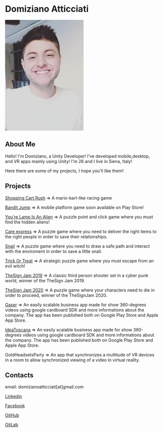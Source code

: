 # Domiziano Atticciati

![](./Images/curriculum_pic.jpg)

## About Me


Hello! I'm Domiziano, a Unity Developer! I've developed mobile,desktop, and VR apps mainly using Unity!
I'm 26 and I live in Siena, Italy!

Here there are some of my projects, I hope you'll like them!

 

## Projects

[Shopping Cart Rush](https://drive.google.com/file/d/1LVEtFjZvi6NoKusJ0LomPotycTWH84LR/view?usp=sharing) => A mario-kart-like racing game

[Bandit Jump](https://drive.google.com/file/d/1zPDlI_GAnlY5wdcpfAR5NML70lh5v6BE/view?usp=sharing) => A mobile platform game soon available on Play Store! 

[You're Lamp Is An Alien](https://globalgamejam.org/2021/games/your-lamp-alien-0) => A puzzle point and click game where you must find the hidden aliens!

[Care express](https://globalgamejam.org/2020/games/care-express-1) => A puzzle game where you need to deliver the right items to the right people in order to save their relationships.

[Snail](https://globalgamejam.org/2019/games/snil) => A puzzle game where you need to draw a safe path and interact with the enviroment in order to save a little snail.

[Trick Or Treat](https://github.com/Leonardo-Fiori/trickortreat)  => A strategic puzzle game where you must escape from  an evil witch!

[TheSign Jam 2019](https://gitlab.com/domiziano/the-sign-jam-2019) => A classic third person shooter set in a cyber punk world, winner of the TheSign Jam 2019.

[TheSign Jam 2020](https://github.com/KlausRenzo/TSjam2020) => A puzzle game where your characters need to die in order to proceed, winner of the TheSignJam 2020.

[Gaser](https://play.google.com/store/apps/details?id=com.goldenterprise.gruppogaser&gl=IT) => An easily scalable business app made for show 360-degrees videos using google cardboard SDK and more informations about the company. The app has been published both on Google Play Store and Apple App Store.

[IdeaToscana](https://play.google.com/store/apps/details?id=com.goldenterprise.ideaToscana&gl=IT) => An easily scalable business app made for show 360-degrees videos using google cardboard SDK and more informations about the company. The app has been published both on Google Play Store and Apple App Store.

GoldHeadsetsParty => An app that synchronizes a multitude of VR devices in a room to allow synchronized viewing of a video in virtual reality.



## Contacts

email: domizianoatticciati[at]gmail.com

[Linkedin](https://www.linkedin.com/in/domiziano-atticciati-dev)

[Facebook](https://www.facebook.com/giangingella/)

[GitHub](https://github.com/DomizianoAtticciati)

[GitLab](https://gitlab.com/domiziano)
